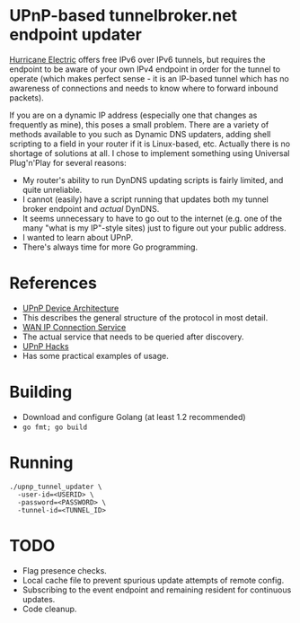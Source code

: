 # UPnP-based tunnelbroker.net endpoint updater

[Hurricane Electric](https://www.tunnelbroker.net/) offers free IPv6 over IPv6
tunnels, but requires the endpoint to be aware of your own IPv4 endpoint in
order for the tunnel to operate (which makes perfect sense - it is an IP-based
tunnel which has no awareness of connections and needs to know where to forward
inbound packets).

If you are on a dynamic IP address (especially one that changes as frequently
as mine), this poses a small problem. There are a variety of methods available
to you such as Dynamic DNS updaters, adding shell scripting to a field in your
router if it is Linux-based, etc. Actually there is no shortage of solutions at
all. I chose to implement something using Universal Plug'n'Play for several
reasons:
* My router's ability to run DynDNS updating scripts is fairly limited, and
quite unreliable.
* I cannot (easily) have a script running that updates both my tunnel broker
endpoint and _actual_ DynDNS.
* It seems unnecessary to have to go out to the internet (e.g. one of the many
"what is my IP"-style sites) just to figure out your public address.
* I wanted to learn about UPnP.
* There's always time for more Go programming.

# References
* [UPnP Device Architecture](http://upnp.org/specs/arch/UPnP-arch-DeviceArchitecture-v1.0.pdf)
 * This describes the general structure of the protocol in most detail.
* [WAN IP Connection Service](http://upnp.org/specs/gw/UPnP-gw-WANIPConnection-v1-Service.pdf)
 * The actual service that needs to be queried after discovery.
* [UPnP Hacks](http://www.upnp-hacks.org/upnp.html)
 * Has some practical examples of usage.

# Building
* Download and configure Golang (at least 1.2 recommended)
* ```go fmt; go build```

# Running
```
./upnp_tunnel_updater \
  -user-id=<USERID> \
  -password=<PASSWORD> \
  -tunnel-id=<TUNNEL_ID>
```

# TODO
* Flag presence checks.
* Local cache file to prevent spurious update attempts of remote config.
* Subscribing to the event endpoint and remaining resident for continuous
updates.
* Code cleanup.
